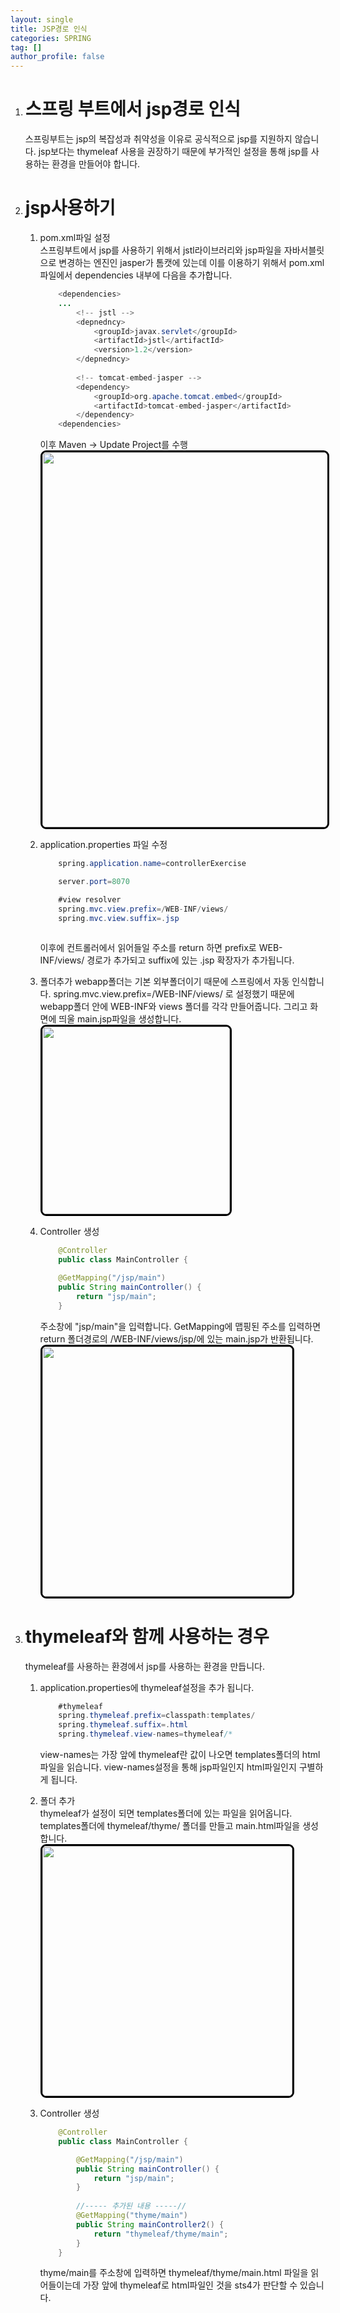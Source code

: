 ```yaml
---
layout: single
title: JSP경로 인식
categories: SPRING
tag: []
author_profile: false
---
```


1. # 스프링 부트에서 jsp경로 인식
    스프링부트는 jsp의 복잡성과 취약성을 이유로 공식적으로 jsp를 지원하지 않습니다. jsp보다는 thymeleaf 사용을 권장하기 때문에 부가적인 설정을 통해 jsp를 사용하는 환경을 만들어야 합니다.   

1. # jsp사용하기   

    1. pom.xml파일 설정   
        스프링부트에서 jsp를 사용하기 위해서 jstl라이브러리와 jsp파일을 자바서블릿으로 변경하는 엔진인 jasper가 톰캣에 있는데 이를 이용하기 위해서 pom.xml파일에서 dependencies 내부에 다음을 추가합니다.   

        ```java
            <dependencies>
            ...
                <!-- jstl -->
                <depnedncy>
                    <groupId>javax.servlet</groupId>
                    <artifactId>jstl</artifactId>
                    <version>1.2</version>
                </depnedncy>
                            
                <!-- tomcat-embed-jasper -->
                <dependency>	
                    <groupId>org.apache.tomcat.embed</groupId>	
                    <artifactId>tomcat-embed-jasper</artifactId>
                </dependency>
            <dependencies>
        ```   
        
        이후 Maven -> Update Project를 수행   
        <img src="../../imgs/spring/sts4_jsp_1.png" style="border:3px solid black;border-radius:9px;width:600px">   

    2. application.properties 파일 수정
        ```cs
            spring.application.name=controllerExercise

            server.port=8070

            #view resolver
            spring.mvc.view.prefix=/WEB-INF/views/
            spring.mvc.view.suffix=.jsp
            
        ```   
        이후에 컨트롤러에서 읽어들일 주소를 return 하면 prefix로 WEB-INF/views/ 경로가 추가되고 suffix에 있는 .jsp 확장자가 추가됩니다.   

    3. 폴더추가
        webapp폴더는 기본 외부폴더이기 때문에 스프링에서 자동 인식합니다. spring.mvc.view.prefix=/WEB-INF/views/ 로 설정했기 때문에 webapp폴더 안에 WEB-INF와 views 폴더를 각각 만들어줍니다. 그리고 화면에 띄울 main.jsp파일을 생성합니다.   
        <img src="../../imgs/spring/sts4_jsp_2.png" style="border:3px solid black;border-radius:9px;width:300px">   

    4. Controller 생성
        ```java
            @Controller
            public class MainController {

            @GetMapping("/jsp/main")
            public String mainController() {
                return "jsp/main";
            }
        ```   
        주소창에 "jsp/main"을 입력합니다. GetMapping에 맵핑된 주소를 입력하면 return 폴더경로의 /WEB-INF/views/jsp/에 있는 main.jsp가 반환됩니다.   
        <img src="../../imgs/spring/sts4_jsp_3.png" style="border:3px solid black;border-radius:9px;width:400px">   
        
1. # thymeleaf와 함께 사용하는 경우
    thymeleaf를 사용하는 환경에서 jsp를 사용하는 환경을 만듭니다.   

    1. application.properties에 thymeleaf설정을 추가 됩니다.
        ```cs
            #thymeleaf
            spring.thymeleaf.prefix=classpath:templates/
            spring.thymeleaf.suffix=.html
            spring.thymeleaf.view-names=thymeleaf/*
        ```   
        view-names는 가장 앞에 thymeleaf란 값이 나오면 templates폴더의 html파일을 읽습니다. view-names설정을 통해 jsp파일인지 html파일인지 구별하게 됩니다.      

    2. 폴더 추가   
        thymeleaf가 설정이 되면 templates폴더에 있는 파일을 읽어옵니다. templates폴더에 thymeleaf/thyme/ 폴더를 만들고 main.html파일을 생성합니다.   
        <img src="../../imgs/spring/sts4_jsp_4.png" style="border:3px solid black;border-radius:9px;width:400px">   

    3. Controller 생성   
        ```java
            @Controller
            public class MainController {

                @GetMapping("/jsp/main")
                public String mainController() {
                    return "jsp/main";
                }
                
                //----- 추가된 내용 -----//
                @GetMapping("thyme/main")   
                public String mainController2() {
                    return "thymeleaf/thyme/main";
                }
            }
        ```   
        thyme/main를 주소창에 입력하면 thymeleaf/thyme/main.html 파일을 읽어들이는데 가장 앞에 thymeleaf로 html파일인 것을 sts4가 판단할 수 있습니다.   

